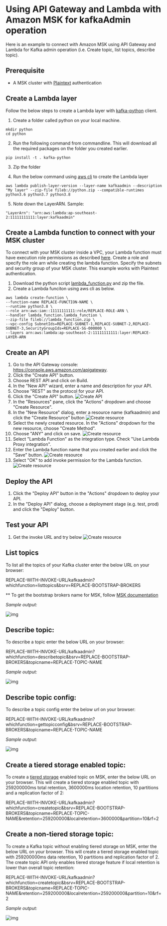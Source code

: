 # Using API Gateway and Lambda with Amazon MSK for kafkaAdmin operation
Here is an example to connect with Amazon MSK using API Gateway and Lambda for Kafka admin operation (i.e. Create topic, list topics, describe topic).

## Prerequisite
* A MSK cluster with [Plaintext](https://docs.aws.amazon.com/msk/latest/developerguide/create-cluster.html) authentication

## Create a Lambda layer
Follow the below steps to create a Lambda layer with [kafka-python](https://kafka-python.readthedocs.io/en/master/) client.
1. Create a folder called python on your local machine.
```
mkdir python
cd python
```
2. Run the following command from commandline. This will download all the required packages on the folder you created earlier.
```
pip install -t . kafka-python
```

3. Zip the folder

4. Run the below command using [aws cli](https://aws.amazon.com/cli/) to create the Lambda layer
```
aws lambda publish-layer-version --layer-name kafkaadmin --description "My layer" --zip-file fileb://python.zip --compatible-runtimes python3.6 python3.7 python3.8 
```

5. Note down the LayerARN. Sample:
```
"LayerArn": "arn:aws:lambda:ap-southeast-2:11111111111:layer:kafkaadmin"
```


## Create a Lambda function to connect with your MSK cluster
To connect with your MSK cluster inside a VPC, your Lambda function must have execution role permissions as described [here](https://docs.aws.amazon.com/lambda/latest/dg/configuration-vpc.html). Create a role and specify the role arn while creating the lambda function. Specify the subnets and security group of your MSK cluster. This example works with Plaintext authentication.
1. Download the python script [lambda_function.py](lambda_function.py) and zip the file.
2. Create a Lambda funciton using aws cli as below.
```
aws lambda create-function \
--function-name REPLACE-FUNCTION-NAME \
--runtime python3.8 \
--role arn:aws:iam::11111111111:role/REPLACE-ROLE-ARN \
--handler lambda_function.lambda_function \
--zip-file fileb://lambda_function.zip \
--vpc-config SubnetIds=REPLACE-SUBNET-1,REPLACE-SUBNET-2,REPLACE-SUBNET-3,SecurityGroupIds=REPLACE-SG-000000 \
--layers arn:aws:lambda:ap-southeast-2:11111111111:layer:REPLACE-LAYER-ARN
```


## Create an API
1. Go to the API Gateway console: https://console.aws.amazon.com/apigateway.
2. Click the "Create API" button.
3. Choose REST API and click on Build.
4. In the "New API" wizard, enter a name and description for your API.
5. Choose "REST" as the protocol for your API.
6. Click the "Create API" button.
![Create API](images/img1.png)
7. In the "Resources" pane, click the "Actions" dropdown and choose "Create Resource".
8. In the "New Resource" dialog, enter a resource name (kafkaadmin) and click the "Create Resource" button
![Create resource](images/img2.png)
9. Select the newly created resource. In the "Actions" dropdown for the new resource, choose "Create Method".
10. Choose "ANY" and click on save.
![Create resource](images/img3.png)
11. Select "Lambda Function" as the integration type. Check "Use Lambda Proxy integration".
12. Enter the Lambda function name that you created earlier and click the "Save" button.
![Create resource](images/img4.png)
13. Select "OK" to add invoke permission for the Lambda function.
![Create resource](images/img5.png)


## Deploy the API
1. Click the "Deploy API" button in the "Actions" dropdown to deploy your API.
2. In the "Deploy API" dialog, choose a deployment stage (e.g. test, prod) and click the "Deploy" button.

## Test your API
1. Get the invoke URL and try below
![Create resource](images/img6.png)

## List topics 
To list all the topics of your Kafka cluster enter the below URL on your browser:

REPLACE-WITH-INVOKE-URL/kafkaadmin?whichfunction=listtopics&bsrv=REPLACE-BOOTSTRAP-BROKERS

** To get the bootstrap brokers name for MSK, follow [MSK documentation](https://docs.aws.amazon.com/msk/latest/developerguide/msk-get-bootstrap-brokers.html)

*Sample output:*

![img](images/img7.png)


## Describe topic:
To describe a topic enter the below URL on your browser:

REPLACE-WITH-INVOKE-URL/kafkaadmin?whichfunction=describetopic&bsrv=REPLACE-BOOTSTRAP-BROKERS&topicname=REPLACE-TOPIC-NAME

*Sample output:*

![img](images/img8.png)


## Describe topic config:
To describe a topic config enter the below url on your browser:

REPLACE-WITH-INVOKE-URL/kafkaadmin?whichfunction=gettopicconfig&bsrv=REPLACE-BOOTSTRAP-BROKERS&topicname=REPLACE-TOPIC-NAME

*Sample output:*

![img](images/img9.png)

## Create a tiered storage enabled topic:
To create a [tiered storage](https://docs.aws.amazon.com/msk/latest/developerguide/msk-tiered-storage.html) enabled topic on MSK, enter the below URL on your browser. This will create a tiered storage enabled topic with 259200000ms total retention, 3600000ms location retention, 10 partitions and a replication factor of 2:

REPLACE-WITH-INVOKE-URL/kafkaadmin?whichfunction=createtopic&bsrv=REPLACE-BOOTSTRAP-BROKERS&topicname=REPLACE-TOPIC-NAME&retention=259200000&localretention=3600000&partition=10&rf=2

## Create a non-tiered storage topic:
To create a Kafka topic without enabling tiered storage on MSK, enter the below URL on your browser. This will create a tiered storage enabled topic with 259200000ms data retention, 10 partitions and replication factor of 2. The create topic API only enables tiered storage feature if local retention is lower than overall topic retention:

REPLACE-WITH-INVOKE-URL/kafkaadmin?whichfunction=createtopic&bsrv=REPLACE-BOOTSTRAP-BROKERS&topicname=REPLACE-TOPIC-NAME&retention=259200000&localretention=259200000&partition=10&rf=2

*Sample output:*

![img](images/img10.png)



